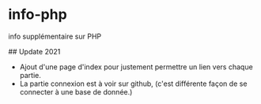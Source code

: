# info-php

info supplémentaire sur PHP

## Update 2021

- Ajout d'une page d'index pour justement permettre un lien vers chaque partie.
- La partie connexion est à voir sur github, (c'est différente façon de se connecter à une base de donnée.)
